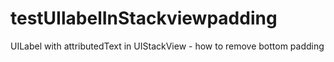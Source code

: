 # testUIlabelInStackviewpadding
UILabel with attributedText in UIStackView - how to remove bottom padding
